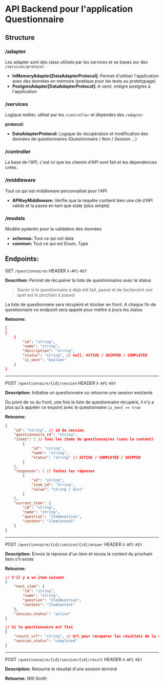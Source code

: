 # API Backend pour l'application Questionnaire

## Structure

### /adapter
Les adapter sont des class utilisés par les services et se bases sur des `/services/protocol`

- **InMemoryAdapter[DataAdapterProtocol]:** Permet d'utiliser l'application avec des données en mémoire (pratique pour les tests ou prototypage)
- **PostgresAdapter[DataAdapterProtocol]:** A venir, intégre postgres à l'application 


### /services
Logique métier, utilisé par les `/controller` et dépendes des `/adapter`

**protocol:**
- **DataAdapterProtocol:** Logique de récupération et modification des données de questionnaires (Questionnaire / Item / Session ...)

### /controller
La base de l'API, c'est ici que les chemin d'API sont fait et les dépendences créés.

### /middleware
Tout ce qui est middleware personnalisé pour l'API

- **APIKeyMiddleware:** Vérifie que la requête contient bien une clé d'API valide et la passe en tant que state (plus simple)

### /models
Modèle pydantic pour la validation des données
- **schemas:** Tout ce qui est data
- **common:** Tout ce qui est Enum, Type


## Endpoints:

GET `/questionnaires` HEADER `X-API-KEY`

**Descrition:**
Permet de récupérer la liste de questionnaires avec le status
> Savoir si le questionnaire à déjà été fait, passé et de facilement voir quel est le prochain à passer

La liste de questionnaire sera récupéré et stocker en front.
A chaque fin de questionnaire ce endpoint sera appelé pour mettre à jours les status

**Retourne:**
```json
{
[
    {
        "id": "string",
        "name": "string",
        "description": "string",
        "status": "string", // null, ACTIVE / SKIPPED / COMPLETED
        "is_next": "boolean"
    }
]
```
---

POST `/questionnaire/{id}/session` HEADER `X-API-KEY`

**Description:**
Initialise un questionnaire ou retourne une session existante

Du point de vu du front, une fois la liste de questionnaire récupéré, il n'y a plus qu'à appeler ce enpoint avec le questionnaire `is_next == true`


**Retourne:**
```json
{
    "id": "string", // id de session
    "questionnaire_id": "string",
    "items": [ // Tous les items du questionnaires (sans le content)
        {
            "id": "string",
            "name": "string",
            "status": "string" // ACTIVE / COMPLETED / SKIPPED
        }
    ],
    "responses": [ // Toutes les réponses 
        {
            "id": "string",
            "item_id": "string",
            "value": "string / dict"
        }
    ],
    "current_item": {
        "id": "string",
        "name": "string",
        "question": "ItemQuestion",
        "content": "ItemContent"
    }
}
```

---

POST `/questionnaire/{id}/session/{id}/answer` HEADER `X-API-KEY`

**Description:**
Envois la réponse d'un item et recois le content du prochain item s'il existe

**Retourne:**
```json
// S'il y a un item suivant
{
    "next_item": {
        "id": "string",
        "name": "string",
        "question": "ItemQuestion",
        "content": "ItemContent"
    },
    "session_status": "active"
}

// Si le questionnaire est fini
{
    "result_url": "string", // Url pour récupérer les résultats de la session
    "session_status": "completed"
}
```

---

POST `/questionnaire/{id}/session/{id}/result` HEADER `X-API-KEY`

**Description:**
Retourne le résultat d'une session terminé

**Retourne:**
*Will Smith*